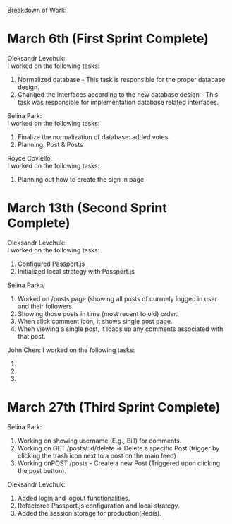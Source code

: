 Breakdown of Work:

# March 6th (First Sprint Complete)

Oleksandr Levchuk:\
I worked on the following tasks:
1. Normalized database - This task is responsible for the proper database design.
2. Changed the interfaces according to the new database design - This task was responsible for implementation database related interfaces.

Selina Park:\
I worked on the following tasks: 
1. Finalize the normalization of database: added votes.
3. Planning: Post & Posts

Royce Coviello:\
I worked on the following tasks:
1. Planning out how to create the sign in page


# March 13th (Second Sprint Complete)

Oleksandr Levchuk:\
I worked on the following tasks:
1. Configured Passport.js
2. Initialized local strategy with Passport.js

Selina Park:\
1. Worked on /posts page (showing all posts of currnely logged in user and their followers.
2. Showing those posts in time (most recent to old) order.
3. When click comment icon, it shows single post page.
4. When viewing a single post, it loads up any comments associated with that post.

John Chen:
I worked on the following tasks:

1. 
2. 
3.

# March 27th (Third Sprint Complete)
Selina Park:
1. Working on showing username (E.g., Bill) for comments.
2. Working on GET /posts/:id/delete => Delete a specific Post (trigger by clicking the trash icon next to a post on the main feed)
3. Working onPOST /posts - Create a new Post (Triggered upon clicking the post button).

Oleksandr Levchuk:
1. Added login and logout functionalities.
2. Refactored Passport.js configuration and local strategy.
3. Added the session storage for production(Redis).
